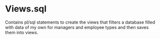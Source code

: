 # Views.sql

Contains pl/sql statements to create the views that filters a database filled with data of my own for managers and employee types and then saves them into views. 
